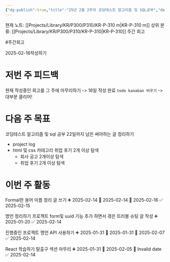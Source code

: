 ```yaml
---
{"dg-publish":true,"title":"25년 2월 2주차 코딩테스트 알고리즘 및 SQL공부","description":"몇개의 코딩테스트를 위해 알고리즘과 SQL공부를 수행하였습니다.","permalink":"/projects/library/kr/p300/p310/kr-p-310-m/","dgPassFrontmatter":true,"noteIcon":"0","created":"2025-02-14T21:11:04.186+09:00","updated":"2025-02-16T23:48:28.833+09:00"}
---
```


현재 노트: [[Projects/Library/KR/P300/P310/KR-P-310 m\|KR-P-310 m]] 
상위 분류: [[Projects/Library/KR/P300/P310/KR-P-310\|KR-P-310]] 주간 회고

#주간회고 


2025-02-16작성하기
# 저번 주 피드백
현재 작성중인 회고를 그 주에 마무리하기 -> 16일 작성 완료
`todo kanaban 비우기` -> 대부분 클리어!


# 다음 주 목표
코딩테스트 알고리즘 및 sql 공부 22일까지
남은 써야하는 글 정리하기
- project log
- html 및 css 카테고리
취업 후기 2개 이상 탐색
	- 회사 공고 2개이상 탐색
	- 취업 후기 2개 이상 탐색


# 이번 주 활동


Formal한 용어 이름 정리 글 쓰기 ➕ 2025-02-14 🛫 2025-02-14 📅 2025-02-16 ✅ 2025-02-15

명언 정리하기 프로젝트 form및 uuid 기능 추가 하면서 겪은 트러블 슈팅 글 작성 ➕ 2025-01-20 ✅ 2025-02-14

진행중인 프로젝트 명언 API 사용하기 ➕ 2025-01-31 🛫 2025-01-31 📅 2025-02-07 ✅ 2025-02-14

React 학습하기 탈출구 섹션 마무리 ➕ 2025-01-31 🛫 2025-02-05 📅 Invalid date ✅ 2025-02-14